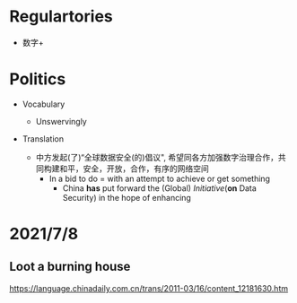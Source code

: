 # Regulartories
- 数字+

# Politics
- Vocabulary
  - Unswervingly

- Translation
  - 中方发起(了)“全球数据安全(的)倡议", 希望同各方加强数字治理合作，共同构建和平，安全，开放，合作，有序的网络空间
    - In a bid to do = with an attempt to achieve or get something
      - China **has** put forward the (Global) *Initiative*(**on** Data Security) in the hope of enhancing

# 2021/7/8
## Loot a burning house
https://language.chinadaily.com.cn/trans/2011-03/16/content_12181630.htm

##